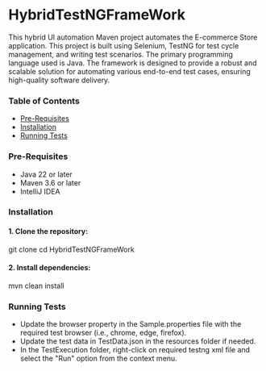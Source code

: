 # HybridTestNGFrameWork

This hybrid UI automation Maven project automates the E-commerce Store application.
This project is built using  Selenium, TestNG for test cycle management, and writing test scenarios.
The primary programming language used is Java. The framework is designed to provide a robust and scalable solution for automating various end-to-end test cases, ensuring high-quality software delivery.

### Table of Contents
* [Pre-Requisites](#pre-requisites)
* [Installation](#installation)
* [Running Tests](#running-tests)


### Pre-Requisites

* Java 22 or later
* Maven 3.6 or later
* IntelliJ IDEA

### Installation

#### 1. Clone the repository:

git clone
cd  HybridTestNGFrameWork


#### 2. Install dependencies:

mvn clean install


### Running Tests

* Update the browser property in the Sample.properties file with the required test browser (i.e., chrome, edge, firefox).
* Update the test data in TestData.json in the resources folder if needed.
* In the  TestExecution folder, right-click on required testng xml file and select the "Run" option from the context menu.